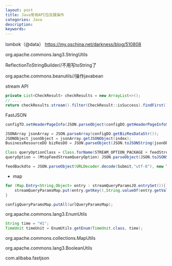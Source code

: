```yaml
---
layout: post
title: Java常用API包及骚操作
categories: Java
description: 
keywords: 
---
```



lombok（@data） <https://my.oschina.net/darkness/blog/510808>


org.apache.commons.lang3.StringUtils


ReflectionToStringBuilder//不用写toString了


org.apache.commons.beanutils//操作javabean


stream API

```java
private List<CheckResult> checkResults = new ArrayList<>();
// ....
return checkResults.stream().filter(CheckResult::isSuccess).findFirst().orElse(null);
```


FastJSON

```java
configTO.setHeaderPageInfo(JSON.parseObject(configDO.getHeaderPageInfoStr(), HeaderPageInfo.class));

JSONArray jsonArray = JSON.parseArray(configDO.getBizResDataStr());
JSONObject jsonObject = jsonArray.getJSONObject(index);
BusinessResourceDO bizResDO = JSON.parseObject(JSON.toJSONString(jsonObject), BusinessResourceDO.class);

Class queryOptionClass = Class.forName(STREAM_OPTION_PACKAGE + feedStreamQueryOptionClassName);
queryOption = (MtopFeedStreamQueryOption) JSON.parseObject(JSON.toJSONString(configQueryParamsMap),queryOptionClass);

feedBackdto = JSON.parseObject(URLDecoder.decode(Submit,"utf-8"), new TypeReference<FeedBackDTO>()
```



- map

```java
for (Map.Entry<String,Object> entry : streamQueryParamsJO.entrySet()){
    streamQueryParamsMap.put(entry.getKey(),String.valueOf(entry.getValue()));
}

configQueryParamsMap.putAll(urlQueryParamsMap);
```


org.apache.commons.lang3.EnumUtils

```java
String time = "H1";
TimeUnit timeUnit = EnumUtils.getEnum(TimeUnit.class, time);
```


org.apache.commons.collections.MapUtils


org.apache.commons.lang3.BooleanUtils


com.alibaba.fastjson







